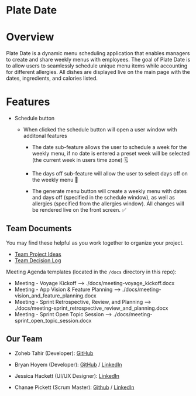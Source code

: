 # Plate Date

# Overview
Plate Date is a dynamic menu scheduling application that enables managers to create and share weekly menus with employees. The goal of Plate Date is to allow users to seamlessly schedule unique menu items while accounting for different allergies. All dishes are displayed live on the main page with the dates, ingredients, and calories listed.

# Features

  - Schedule button
    
    - When clicked the schedule button will open a user window with additonal features
      -  The date sub-feature allows the user to schedule a week for the weekly menu, if no date is entered a preset week will be           selected (the current week in users time zone) 🗓️
        
      -  The days off sub-feature will allow the user to select days off on the weekly menu 📆
        
      -  The generate menu button will create a weekly menu with dates and days off (specified in the schedule window), as well as          allergies (specified from the allergies window). All changes will be rendered live on the front screen. ✅ 
  

## Team Documents

You may find these helpful as you work together to organize your project.

- [Team Project Ideas](./docs/team_project_ideas.md)
- [Team Decision Log](./docs/team_decision_log.md)

Meeting Agenda templates (located in the `/docs` directory in this repo):

- Meeting - Voyage Kickoff --> ./docs/meeting-voyage_kickoff.docx
- Meeting - App Vision & Feature Planning --> ./docs/meeting-vision_and_feature_planning.docx
- Meeting - Sprint Retrospective, Review, and Planning --> ./docs/meeting-sprint_retrospective_review_and_planning.docx
- Meeting - Sprint Open Topic Session --> ./docs/meeting-sprint_open_topic_session.docx

## Our Team

- Zoheb Tahir (Developer): [GitHub](https://github.com/ZohebTahir)  

- Bryan Hoyem (Developer): [GitHub](https://github.com/bhoyem) / [LinkedIn](https://linkedin.com/in/bryanhoyem)

- Jessica Hackett (UI/UX Designer): [LinkedIn](https://www.linkedin.com/in/jessica-hackett-6725a4325/?trk=opento_sprofile_topcard****)

- Chanae Pickett (Scrum Master): [Github](https://github.com/chanaelynease) / [LinkedIn](https://linkedin.com/in/chanaepickett)

